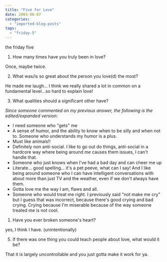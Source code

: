 ```yaml
---
title: "Five for Love"
date: 2003-06-07
categories: 
  - "imported-blog-posts"
tags: 
  - "friday-5"
---
```


the friday five

1. How many times have you truly been in love?

Once, maybe twice.

2. What was/is so great about the person you love(d) the most?

He made me laugh… I think we really shared a lot in common on a fundamental level…so hard to explain love!

3. What qualities should a significant other have?

_Since someone commented on my previous answer, the following is the edited/expanded version:_

- I need someone who "gets" me
- A sense of humor, and the ability to know when to be silly and when not to. Someone who understands my humor is a plus.
- Must like animals!!
- Definitely non anti-social. I like to go out do things, anti-social in a hardcore way where being around _me_ causes them issues, I can't handle that.
- Someone who just knows when I've had a bad day and can cheer me up
- Literate… good spelling… it's a pet peeve, what can I say! And I like being around someone who I can have intelligent conversations with about more than just TV and the weather, even if we don't always have them.
- Gotta love me the way I am, flaws and all.
- Someone who would treat me right. I previously said "not make me cry" but I guess that was incorrect, because there's good crying and bad crying. Crying because I'm miserable because of the way someone treated me is not cool.

1. Have you ever broken someone's heart?

yes, I think I have. (unintentionally)

5. If there was one thing you could teach people about love, what would it be?

That it is largely uncontrollable and you just gotta make it work for ya.
